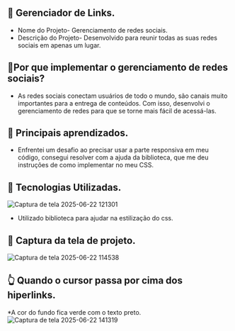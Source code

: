 ## 📌 Gerenciador de Links.
*  Nome do Projeto- Gerenciamento de redes sociais.
*  Descrição do Projeto- Desenvolvido para reunir todas as suas redes sociais em apenas um lugar.

## 📌Por que implementar o gerenciamento de redes sociais? 
* As redes sociais conectam usuários de todo o mundo, são canais muito importantes para a entrega de conteúdos. Com isso, desenvolvi o gerenciamento de redes para que se torne mais fácil de acessá-las.

## 📌 Principais aprendizados.
* Enfrentei um desafio ao precisar usar a parte responsiva em meu código, consegui resolver com a ajuda da biblioteca, que me deu instruções de como implementar no meu CSS. 

## 📌 Tecnologias Utilizadas.
![Captura de tela 2025-06-22 121301](https://github.com/user-attachments/assets/3df4d703-e638-4171-8b17-8b29f0ac5535)
* Utilizado biblioteca para ajudar na estilização do css.

## 📌 Captura da tela de projeto.
![Captura de tela 2025-06-22 114538](https://github.com/user-attachments/assets/03956ee9-cd2b-4d34-b8d8-07672361731a)

## 👆 Quando o cursor passa por cima dos hiperlinks.
*A cor do fundo fica verde com o texto preto.
![Captura de tela 2025-06-22 141319](https://github.com/user-attachments/assets/584a1ec9-b7ec-4cb1-a00d-d8619a2228ac)
